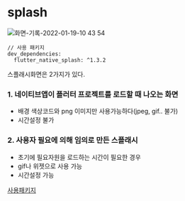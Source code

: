 # splash
![화면-기록-2022-01-19-10 43 54](https://user-images.githubusercontent.com/87598545/150048876-773e1080-a7f2-43ca-bc68-27fa23d75b79.gif)


```
// 사용 패키지
dev_dependencies:
  flutter_native_splash: ^1.3.2
```
스플래시화면은 2가지가 있다.  
### 1. 네이티브앱이 플러터 프로젝트를 로드할 때 나오는 화면  
- 배경 색상코드와 png 이미지만 사용가능하다(jpeg, gif.. 불가)
- 시간설정 불가

### 2. 사용자 필요에 의해 임의로 만든 스플래시
- 초기에 필요자원을 로드하는 시간이 필요한 경우
- gif나 위젯으로 사용 가능
- 시간설정 가능


[사용패키지](https://pub.dev/packages/flutter_native_splash/versions/1.3.2#secondary-splash-screen)
